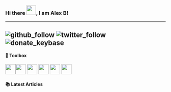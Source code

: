 ### Hi there <img src="https://raw.githubusercontent.com/MartinHeinz/MartinHeinz/master/wave.gif" width="30px">, I am Alex B!
---
![github_follow](https://img.shields.io/github/followers/alexanderkoh?style=social)
![twitter_follow](https://img.shields.io/twitter/follow/alexanderbkoh?style=social)
![donate_keybase](https://img.shields.io/keybase/xlm/atl4st)
---
#### 🧰 Toolbox
<img height=32, width=32, src="https://cdn.jsdelivr.net/gh/devicons/devicon/icons/python/python-original.svg" /><img height=32, width=32, src="https://cdn.jsdelivr.net/gh/devicons/devicon/icons/ionic/ionic-original.svg" />
<img height=32, width=32, src="https://cdn.jsdelivr.net/gh/devicons/devicon/icons/html5/html5-original.svg" />
<img height=32, width=32, src="https://cdn.jsdelivr.net/gh/devicons/devicon/icons/css3/css3-original.svg" />
<img height=32, width=32, src="https://cdn.jsdelivr.net/gh/devicons/devicon/icons/javascript/javascript-original.svg" />
<img height=32, width=32, src="https://cdn.jsdelivr.net/gh/devicons/devicon/icons/raspberrypi/raspberrypi-original.svg" />

#### 📚 Latest Articles
<!-- BLOG-POST-LIST:START -->
<!-- BLOG-POST-LIST:END -->

<!--
**alexanderkoh/alexanderkoh** is a ✨ _special_ ✨ repository because its `README.md` (this file) appears on your GitHub profile.

Here are some ideas to get you started:

- 🔭 I’m currently working on ...
- 🌱 I’m currently learning ...
- 👯 I’m looking to collaborate on ...
- 🤔 I’m looking for help with ...
- 💬 Ask me about ...
- 📫 How to reach me: ...
- 😄 Pronouns: ...
- ⚡ Fun fact: ...
-->
